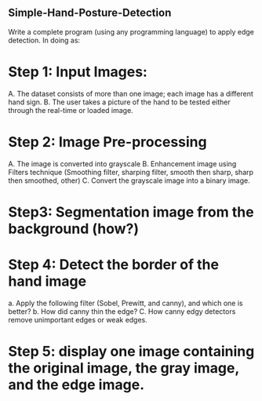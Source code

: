 ## Simple-Hand-Posture-Detection
Write a complete program (using any programming language) to apply edge detection. In doing as:
# Step 1: Input Images:
A. The dataset consists of more than one image; each image has a different hand sign.
B. The user takes a picture of the hand to be tested either through the real-time or loaded image.
# Step 2: Image Pre-processing
A. The image is converted into grayscale 
B. Enhancement image using Filters technique (Smoothing filter, sharping filter, smooth then sharp, sharp then smoothed, other) 
C. Convert the grayscale image into a binary image. 
# Step3: Segmentation image from the background (how?) 
# Step 4: Detect the border of the hand image 
a. Apply the following filter (Sobel, Prewitt, and canny), and which one is better?
b. How did canny thin the edge? 
C. How canny edgy detectors remove unimportant edges or weak edges. 
# Step 5: display one image containing the original image, the gray image, and the edge image.
